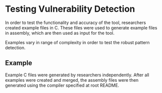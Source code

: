 # Testing Vulnerability Detection

In order to test the functionality and accuracy of the tool, researchers created example files in C. These files were used to generate example files in assembly, which are then used as input for the tool.

Examples vary in range of complexity in order to test the robust pattern detection.

## Example

Example C files were generated by researchers independently. After all examples were created and merged, the assembly files were then generated using the compiler specified at root README.